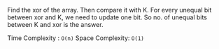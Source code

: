 Find the xor of the array. Then compare it with K. For every unequal bit between xor and K, we need to update one bit.
So no. of unequal bits between K and xor is the answer.

Time Complexity : `O(n)`
Space Complexity: `O(1)`
